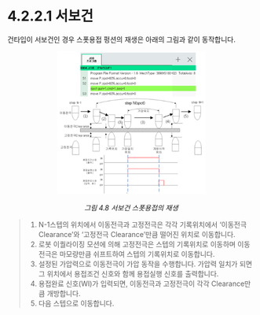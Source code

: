 ﻿# 4.2.2.1 서보건

건타입이 서보건인 경우 스폿용접 펑션의 재생은 아래의 그림과 같이 동작합니다.

<p align="center">
 <img src="../../../.gitbook/assets/image (66).png" width="60%"></img>
 <em><p align="center">그림 4.8 서보건 스폿용접의 재생</p></em>
</p>


>1. N-1스텝의 위치에서 이동전극과 고정전극은 각각 기록위치에서 ‘이동전극 Clearance’와 ‘고정전극 Clearance’만큼 떨어진 위치로 이동합니다.
>2. 로봇 이퀄라이징 모션에 의해 고정전극은 스텝의 기록위치로 이동하며 이동전극은 마모량만큼 쉬프트하여 스텝의 기록위치로 이동합니다.
>3. 설정된 가압력으로 이동전극이 가압 동작을 수행합니다. 가압력 일치가 되면 그 위치에서 용접조건 신호와 함께 용접실행 신호를 출력합니다.
>4. 용접완료 신호(WI)가 입력되면, 이동전극과 고정전극이 각각 Clearance만큼 개방합니다.
>5. 다음 스텝으로 이동합니다.
